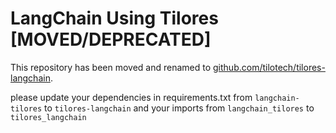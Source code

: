 # LangChain Using Tilores [MOVED/DEPRECATED]

This repository has been moved and renamed to 
[github.com/tilotech/tilores-langchain](https://github.com/tilotech/tilores-langchain).

please update your dependencies in requirements.txt 
from `langchain-tilores` to `tilores-langchain` and your imports 
from `langchain_tilores` to `tilores_langchain`